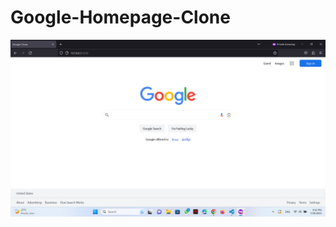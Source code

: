 # Google-Homepage-Clone

<img src="https://raw.githubusercontent.com/sachidumaleesha/Google-Homepage-Clone/main/Google%20Clone.png">
